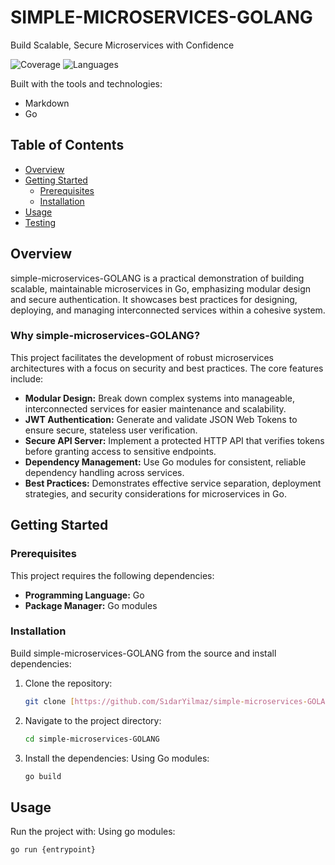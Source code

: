 
# SIMPLE-MICROSERVICES-GOLANG

Build Scalable, Secure Microservices with Confidence

 ![Coverage](https://img.shields.io/badge/coverage-100.0%25-brightgreen) ![Languages](https://img.shields.io/github/languages/count/SıdarYilmaz/simple-microservices-GOLANG)

Built with the tools and technologies:
* Markdown
* Go

## Table of Contents
* [Overview](#overview)
* [Getting Started](#getting-started)
    * [Prerequisites](#prerequisites)
    * [Installation](#installation)
* [Usage](#usage)
* [Testing](#testing)

## Overview
simple-microservices-GOLANG is a practical demonstration of building scalable, maintainable microservices in Go, emphasizing modular design and secure authentication. It showcases best practices for designing, deploying, and managing interconnected services within a cohesive system.

### Why simple-microservices-GOLANG?
This project facilitates the development of robust microservices architectures with a focus on security and best practices. The core features include:
* **Modular Design:** Break down complex systems into manageable, interconnected services for easier maintenance and scalability.
* **JWT Authentication:** Generate and validate JSON Web Tokens to ensure secure, stateless user verification.
* **Secure API Server:** Implement a protected HTTP API that verifies tokens before granting access to sensitive endpoints.
* **Dependency Management:** Use Go modules for consistent, reliable dependency handling across services.
* **Best Practices:** Demonstrates effective service separation, deployment strategies, and security considerations for microservices in Go.

## Getting Started

### Prerequisites
This project requires the following dependencies:
* **Programming Language:** Go
* **Package Manager:** Go modules

### Installation
Build simple-microservices-GOLANG from the source and install dependencies:

1.  Clone the repository:
    ```bash
    git clone [https://github.com/SıdarYilmaz/simple-microservices-GOLANG](https://github.com/SıdarYilmaz/simple-microservices-GOLANG)
    ```
2.  Navigate to the project directory:
    ```bash
    cd simple-microservices-GOLANG
    ```
3.  Install the dependencies:
    Using Go modules:
    ```bash
    go build
    ```

## Usage
Run the project with:
Using go modules:
```bash
go run {entrypoint}
